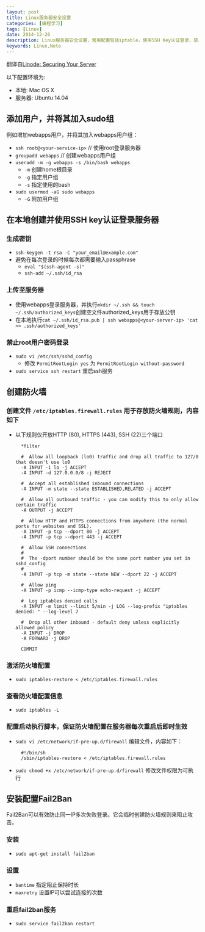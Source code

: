 ```yaml
---
layout: post
title: Linux服务器安全设置
categories: [编程学习]
tags: [Linux]
date: 2014-12-26
description: Linux服务器安全设置，常用配置包括iptable，使用SSH Key认证登录，禁用root密码登录，防火墙设置等
keywords: Linux,Note
---
```


翻译自[Linode: Securing Your Server](https://www.linode.com/docs/security/securing-your-server)

以下配置环境为:

* 本地: Mac OS X
* 服务器: Ubuntu 14.04

## 添加用户，并将其加入sudo组

例如增加webapps用户，并将其加入webapps用户组：

* `ssh root@<your-service-ip>` // 使用root登录服务器
* `groupadd webapps` // 创建webapps用户组
* `useradd -m -g webapps -s /bin/bash webapps`
  * `-m` 创建home根目录
  * `-g` 指定用户组
  * `-s` 指定使用的bash
* `sudo usermod -aG sudo webapps`
  * `-G` 附加用户组

## 在本地创建并使用SSH key认证登录服务器

### 生成密钥

* `ssh-keygen -t rsa -C "your_email@example.com"`
* 避免在每次登录的时候每次都需要输入passphrase
  * `eval "$(ssh-agent -s)"`
  * `ssh-add ~/.ssh/id_rsa`

### 上传至服务器

* 使用webapps登录服务器，并执行`mkdir ~/.ssh && touch ~/.ssh/authorized_keys`创建空文件authorized_keys用于存放公钥
* 在本地执行`cat ~/.ssh/id_rsa.pub | ssh webapps@<your-server-ip> 'cat >> .ssh/authorized_keys'`

### 禁止root用户密码登录

* `sudo vi /etc/ssh/sshd_config`
  * 修改 `PermitRootLogin yes` 为 `PermitRootLogin without-password`
* `sudo service ssh restart` 重启ssh服务

## 创建防火墙

### 创建文件 `/etc/iptables.firewall.rules` 用于存放防火墙规则，内容如下

* 以下规则仅开放HTTP (80), HTTPS (443), SSH (22)三个端口

        *filter

        #  Allow all loopback (lo0) traffic and drop all traffic to 127/8 that doesn't use lo0
        -A INPUT -i lo -j ACCEPT
        -A INPUT -d 127.0.0.0/8 -j REJECT

        #  Accept all established inbound connections
        -A INPUT -m state --state ESTABLISHED,RELATED -j ACCEPT

        #  Allow all outbound traffic - you can modify this to only allow certain traffic
        -A OUTPUT -j ACCEPT

        #  Allow HTTP and HTTPS connections from anywhere (the normal ports for websites and SSL).
        -A INPUT -p tcp --dport 80 -j ACCEPT
        -A INPUT -p tcp --dport 443 -j ACCEPT

        #  Allow SSH connections
        #
        #  The -dport number should be the same port number you set in sshd_config
        #
        -A INPUT -p tcp -m state --state NEW --dport 22 -j ACCEPT

        #  Allow ping
        -A INPUT -p icmp --icmp-type echo-request -j ACCEPT

        #  Log iptables denied calls
        -A INPUT -m limit --limit 5/min -j LOG --log-prefix "iptables denied: " --log-level 7

        #  Drop all other inbound - default deny unless explicitly allowed policy
        -A INPUT -j DROP
        -A FORWARD -j DROP

        COMMIT

### 激活防火墙配置

* `sudo iptables-restore < /etc/iptables.firewall.rules`

### 查看防火墙配置信息

* `sudo iptables -L`

### 配置启动执行脚本，保证防火墙配置在服务器每次重启后即时生效

* `sudo vi /etc/network/if-pre-up.d/firewall` 编辑文件，内容如下：

        #!/bin/sh
        /sbin/iptables-restore < /etc/iptables.firewall.rules

* `sudo chmod +x /etc/network/if-pre-up.d/firewall` 修改文件权限为可执行

## 安装配置Fail2Ban

Fail2Ban可以有效防止同一IP多次失败登录。它会临时创建防火墙规则来阻止攻击。

### 安装

* `sudo apt-get install fail2ban`

### 设置

* `bantime` 指定阻止保持时长
* `maxretry` 设置IP可以尝试连接的次数

### 重启fail2ban服务

* `sudo service fail2ban restart`
